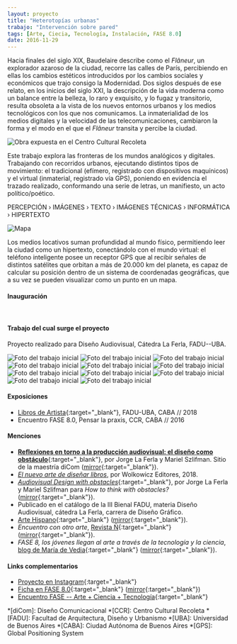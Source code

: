 ```yaml
---
layout: proyecto
title: "Heterotopías urbanas"
trabajo: "Intervención sobre pared"
tags: [Arte, Ciecia, Tecnología, Instalación, FASE 8.0]
date: 2016-11-29
---
```


Hacia finales del siglo XIX, Baudelaire describe como el *Flâneur*, un explorador azaroso de la ciudad, recorre las calles de París, percibiendo en ellas los cambios estéticos introducidos por los cambios sociales y económicos que trajo consigo la Modernidad. Dos siglos después de ese relato, en los inicios del siglo XXI, la descripción de la vida moderna como un balance entre la belleza, lo raro y exquisito, y lo fugaz y transitorio, resulta obsoleta a la vista de los nuevos entornos urbanos y los medios tecnológicos con los que nos comunicamos. La inmaterialidad de los medios digitales y la velocidad de las telecomunicaciones, cambiaron la forma y el modo en el que el *Flâneur* transita y percibe la ciudad.  

<img src="{{ site.baseurl }}/img/2016_heterotopías-1.jpg" alt="Obra expuesta en el Centro Cultural Recoleta" />

Este trabajo explora las fronteras de los mundos analógicos y digitales. Trabajando con recorridos urbanos, ejecutando distintos tipos de movimiento: el tradicional (efímero, registrado con dispositivos maquínicos) y el virtual (inmaterial, registrado vía GPS), poniendo en evidencia el trazado realizado, conformando una serie de letras, un manifiesto, un acto político/poético.  

PERCEPCIÓN  ›  IMÁGENES  ›  TEXTO  ›  IMÁGENES TÉCNICAS  ›  INFORMÁTICA  ›  HIPERTEXTO

<img src="{{ site.baseurl }}/img/2016_heterotopías-mapa.png" alt="Mapa" />

Los medios locativos suman profundidad al mundo físico, permitiendo leer la ciudad como un hipertexto, conectándolo con el mundo virtual: el teléfono inteligente posee un receptor GPS que al recibir señales de distintos satélites que orbitan a más de 20.000 km del planeta, es capaz de calcular su posición dentro de un sistema de coordenadas geográficas, que a su vez se pueden visualizar como un punto en un mapa.  

#### Inauguración

<div class="fotorama" data-fit="cover">
    <img src="{{ site.baseurl }}/img/2016_heterotopías-3.jpg" alt="" />
    <img src="{{ site.baseurl }}/img/2016_heterotopías-4.jpg" alt="" />
    <img src="{{ site.baseurl }}/img/2016_heterotopías-5.jpg" alt="" />
    <img src="{{ site.baseurl }}/img/2016_heterotopías-6.jpg" alt="" />
    <img src="{{ site.baseurl }}/img/2016_heterotopías-7.jpg" alt="" />
</div>

#### Trabajo del cual surge el proyecto
Proyecto realizado para Diseño Audiovisual, Cátedra La Ferla, FADU--UBA.

<div class="fotorama">
    <img src="{{ site.baseurl }}/img/2016_heterotopías-proceso-02.jpg" alt="Foto del trabajo inicial" />
    <img src="{{ site.baseurl }}/img/2016_heterotopías-proceso-03.jpg" alt="Foto del trabajo inicial" />
    <img src="{{ site.baseurl }}/img/2016_heterotopías-proceso-04.jpg" alt="Foto del trabajo inicial" />
    <img src="{{ site.baseurl }}/img/2016_heterotopías-proceso-05.jpg" alt="Foto del trabajo inicial" />
    <img src="{{ site.baseurl }}/img/2016_heterotopías-proceso-06.jpg" alt="Foto del trabajo inicial" />
    <img src="{{ site.baseurl }}/img/2016_heterotopías-proceso-08.jpg" alt="Foto del trabajo inicial" />
    <img src="{{ site.baseurl }}/img/2016_heterotopías-proceso-09.jpg" alt="Foto del trabajo inicial" />
    <img src="{{ site.baseurl }}/img/2016_heterotopías-proceso-10.jpg" alt="Foto del trabajo inicial" />
    <img src="{{ site.baseurl }}/img/2016_heterotopías-proceso-11.jpg" alt="Foto del trabajo inicial" />
    <img src="{{ site.baseurl }}/img/2016_heterotopías-proceso-12.jpg" alt="Foto del trabajo inicial" />
    <img src="{{ site.baseurl }}/img/2016_heterotopías-proceso-13.jpg" alt="Foto del trabajo inicial" />
</div>

#### Exposiciones
- [Libros de Artista](https://www.instagram.com/expolibrosdeartista/){:target="_blank"}, FADU-UBA, CABA // 2018
- Encuentro FASE 8.0, Pensar la praxis, CCR, CABA // 2016

#### Menciones
- [**Reflexiones en torno a la producción audiovisual: el diseño como obstáculo**](https://maestriadicom.org/articulos/reflexiones-en-torno-a-la-produccion-audiovisual-el-diseno-como-obstaculo/){:target="_blank"}, por Jorge La Ferla y Mariel Szlifman. Sitio de la maestría diCom ([mirror](https://web.archive.org/web/20180520215528/https://maestriadicom.org/articulos/reflexiones-en-torno-a-la-produccion-audiovisual-el-diseno-como-obstaculo/){:target="_blank"}).
- [*El nuevo arte de diseñar libros*](https://wolkowiczeditores.com.ar/product/arte-diseniar-libros/), por Wolkowicz Editores, 2018.
- [*Audiovisual Design with obstacles*](http://htwo.org/2017/08/15/laferla-szlifman/){:target="_blank"}, por Jorge La Ferla y Mariel Szlifman para *How to think with obstacles?* ([mirror](https://web.archive.org/web/20180105203413/http://htwo.org/2017/08/15/laferla-szlifman/){:target="_blank"}).
- Publicado en el catálogo de la III Bienal FADU, materia Diseño Audiovisual, cátedra La Ferla, carrera de Diseño Gráfico.
- [Arte Hispano](http://artehispano.com.ar/FASE8_Encuentro_de_Arte_Ciencia_y_Tecnologia.html){:target="_blank"} ([mirror](https://web.archive.org/web/20180520215645/http://artehispano.com.ar/FASE8_Encuentro_de_Arte_Ciencia_y_Tecnologia.html){:target="_blank"}).
- *Encuentro con otro arte*, [Revista Ñ](http://www.clarin.com/arte/encuentro-arte_0_Hy-PlNkSg.html){:target="_blank"} ([mirror](https://web.archive.org/web/20170904011746/https://www.clarin.com/arte/encuentro-arte_0_Hy-PlNkSg.html){:target="_blank"}).
- *FASE 8, los jóvenes llegan al arte a través de la tecnología y la ciencia*, [blog de María de Vedia](http://blog.mariadevedia.net/fase-8-los-jovenes-llegan-al-arte-traves-la-tecnologia-la-ciencia/){:target="_blank"} ([mirror](https://web.archive.org/web/20170904011915/http://blog.mariadevedia.net/fase-8-los-jovenes-llegan-al-arte-traves-la-tecnologia-la-ciencia/){:target="_blank"}).

#### Links complementarios
- [Proyecto en Instagram](https://www.instagram.com/heterotopias.urbanas/){:target="_blank"}
- [Ficha en FASE 8.0](http://encuentrofase.com.ar/node/97){:target="_blank"} ([mirror](https://web.archive.org/web/20161220010941/http://encuentrofase.com.ar/node/97){:target="_blank"})
- [Encuentro FASE -- Arte + Ciencia + Tecnología](http://encuentrofase.com.ar){:target="_blank"}

*[diCom]: Diseño Comunicacional
*[CCR]: Centro Cultural Recoleta
*[FADU]: Facultad de Arquitectura, Diseño y Urbanismo
*[UBA]: Universidad de Buenos Aires
*[CABA]: Ciudad Autónoma de Buenos Aires
*[GPS]: Global Positioning System
